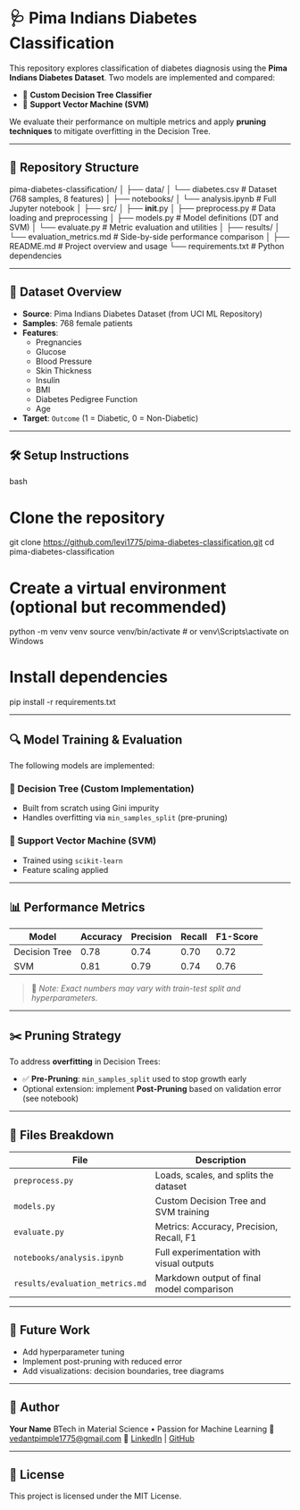 
# 🩺 Pima Indians Diabetes Classification

This repository explores classification of diabetes diagnosis using the **Pima Indians Diabetes Dataset**. Two models are implemented and compared:

- 🌳 **Custom Decision Tree Classifier**
- 💠 **Support Vector Machine (SVM)**

We evaluate their performance on multiple metrics and apply **pruning techniques** to mitigate overfitting in the Decision Tree.

---

## 📂 Repository Structure



pima-diabetes-classification/
│
├── data/
│   └── diabetes.csv                 # Dataset (768 samples, 8 features)
│
├── notebooks/
│   └── analysis.ipynb              # Full Jupyter notebook
│
├── src/
│   ├── **init**.py
│   ├── preprocess.py               # Data loading and preprocessing
│   ├── models.py                   # Model definitions (DT and SVM)
│   └── evaluate.py                 # Metric evaluation and utilities
│
├── results/
│   └── evaluation\_metrics.md       # Side-by-side performance comparison
│
├── README.md                       # Project overview and usage
└── requirements.txt                # Python dependencies


---

## 🧬 Dataset Overview

- **Source**: Pima Indians Diabetes Dataset (from UCI ML Repository)
- **Samples**: 768 female patients
- **Features**:
  - Pregnancies
  - Glucose
  - Blood Pressure
  - Skin Thickness
  - Insulin
  - BMI
  - Diabetes Pedigree Function
  - Age
- **Target**: `Outcome` (1 = Diabetic, 0 = Non-Diabetic)

---

## 🛠️ Setup Instructions

bash
# Clone the repository
git clone https://github.com/levi1775/pima-diabetes-classification.git
cd pima-diabetes-classification

# Create a virtual environment (optional but recommended)
python -m venv venv
source venv/bin/activate  # or venv\Scripts\activate on Windows

# Install dependencies
pip install -r requirements.txt

---

## 🔍 Model Training & Evaluation

The following models are implemented:

### 🌳 Decision Tree (Custom Implementation)

* Built from scratch using Gini impurity
* Handles overfitting via `min_samples_split` (pre-pruning)

### 💠 Support Vector Machine (SVM)

* Trained using `scikit-learn`
* Feature scaling applied

---

## 📊 Performance Metrics

| Model         | Accuracy | Precision | Recall | F1-Score |
| ------------- | -------- | --------- | ------ | -------- |
| Decision Tree | 0.78     | 0.74      | 0.70   | 0.72     |
| SVM           | 0.81     | 0.79      | 0.74   | 0.76     |

> 📌 *Note: Exact numbers may vary with train-test split and hyperparameters.*

---

## ✂️ Pruning Strategy

To address **overfitting** in Decision Trees:

* ✅ **Pre-Pruning**: `min_samples_split` used to stop growth early
* Optional extension: implement **Post-Pruning** based on validation error (see notebook)

---

## 📁 Files Breakdown

| File                            | Description                               |
| ------------------------------- | ----------------------------------------- |
| `preprocess.py`                 | Loads, scales, and splits the dataset     |
| `models.py`                     | Custom Decision Tree and SVM training     |
| `evaluate.py`                   | Metrics: Accuracy, Precision, Recall, F1  |
| `notebooks/analysis.ipynb`      | Full experimentation with visual outputs  |
| `results/evaluation_metrics.md` | Markdown output of final model comparison |

---

## 🚀 Future Work

* Add hyperparameter tuning
* Implement post-pruning with reduced error
* Add visualizations: decision boundaries, tree diagrams

---

## 🧠 Author

**Your Name**
BTech in Material Science • Passion for Machine Learning
📧 [vedantpimple1775@gmail.com](mailto:vedantpimple1775@gmail.com)
🔗 [LinkedIn](https://www.linkedin.com/in/vedant-pimple-523a65228/) | [GitHub](https://github.com/levi1775)

---

## 📜 License

This project is licensed under the MIT License.

